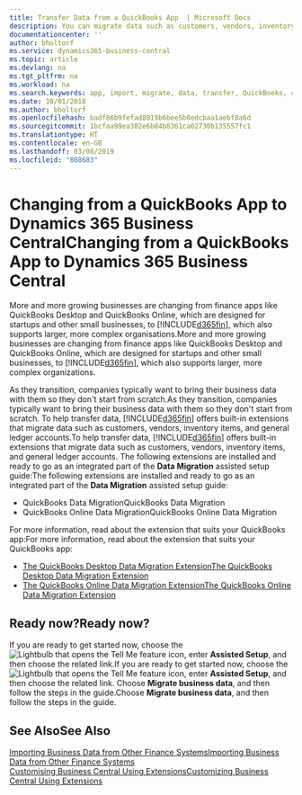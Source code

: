 ```yaml
---
title: Transfer Data from a QuickBooks App  | Microsoft Docs
description: You can migrate data such as customers, vendors, inventory items, and G/L accounts from QuickBooks apps to Business Central.
documentationcenter: ''
author: bholtorf
ms.service: dynamics365-business-central
ms.topic: article
ms.devlang: na
ms.tgt_pltfrm: na
ms.workload: na
ms.search.keywords: app, import, migrate, data, transfer, QuickBooks, customize
ms.date: 10/01/2018
ms.author: bholtorf
ms.openlocfilehash: badf86b9fefad8019b6bee5b8edcbaa1aebf8a6d
ms.sourcegitcommit: 1bcfaa99ea302e6b84b8361ca02730b135557fc1
ms.translationtype: HT
ms.contentlocale: en-GB
ms.lasthandoff: 03/08/2019
ms.locfileid: "808683"
---
```

# <a name="changing-from-a-quickbooks-app-to-dynamics-365-business-central"></a><span data-ttu-id="f112a-103">Changing from a QuickBooks App to Dynamics 365 Business Central</span><span class="sxs-lookup"><span data-stu-id="f112a-103">Changing from a QuickBooks App to Dynamics 365 Business Central</span></span>
<span data-ttu-id="f112a-104">More and more growing businesses are changing from finance apps like QuickBooks Desktop and QuickBooks Online, which are designed for startups and other small businesses, to [!INCLUDE[d365fin](includes/d365fin_md.md)], which also supports larger, more complex organisations.</span><span class="sxs-lookup"><span data-stu-id="f112a-104">More and more growing businesses are changing from finance apps like QuickBooks Desktop and QuickBooks Online, which are designed for startups and other small businesses, to [!INCLUDE[d365fin](includes/d365fin_md.md)], which also supports larger, more complex organizations.</span></span> 

<span data-ttu-id="f112a-105">As they transition, companies typically want to bring their business data with them so they don't start from scratch.</span><span class="sxs-lookup"><span data-stu-id="f112a-105">As they transition, companies typically want to bring their business data with them so they don't start from scratch.</span></span> <span data-ttu-id="f112a-106">To help transfer data, [!INCLUDE[d365fin](includes/d365fin_md.md)] offers built-in extensions that migrate data such as customers, vendors, inventory items, and general ledger accounts.</span><span class="sxs-lookup"><span data-stu-id="f112a-106">To help transfer data, [!INCLUDE[d365fin](includes/d365fin_md.md)] offers built-in extensions that migrate data such as customers, vendors, inventory items, and general ledger accounts.</span></span> <span data-ttu-id="f112a-107">The following extensions are installed and ready to go as an integrated part of the **Data Migration** assisted setup guide:</span><span class="sxs-lookup"><span data-stu-id="f112a-107">The following extensions are installed and ready to go as an integrated part of the **Data Migration** assisted setup guide:</span></span>

* <span data-ttu-id="f112a-108">QuickBooks Data Migration</span><span class="sxs-lookup"><span data-stu-id="f112a-108">QuickBooks Data Migration</span></span> 
* <span data-ttu-id="f112a-109">QuickBooks Online Data Migration</span><span class="sxs-lookup"><span data-stu-id="f112a-109">QuickBooks Online Data Migration</span></span>

<span data-ttu-id="f112a-110">For more information, read about the extension that suits your QuickBooks app:</span><span class="sxs-lookup"><span data-stu-id="f112a-110">For more information, read about the extension that suits your QuickBooks app:</span></span>   

* [<span data-ttu-id="f112a-111">The QuickBooks Desktop Data Migration Extension</span><span class="sxs-lookup"><span data-stu-id="f112a-111">The QuickBooks Desktop Data Migration Extension</span></span>](ui-extensions-quickbooks-data-migration.md)
* [<span data-ttu-id="f112a-112">The QuickBooks Online Data Migration Extension</span><span class="sxs-lookup"><span data-stu-id="f112a-112">The QuickBooks Online Data Migration Extension</span></span>](ui-extensions-quickbooks-online-data-migration.md)

## <a name="ready-now"></a><span data-ttu-id="f112a-113">Ready now?</span><span class="sxs-lookup"><span data-stu-id="f112a-113">Ready now?</span></span>
<span data-ttu-id="f112a-114">If you are ready to get started now, choose the ![Lightbulb that opens the Tell Me feature](media/ui-search/search_small.png "Tell me what you want to do") icon, enter **Assisted Setup**, and then choose the related link.</span><span class="sxs-lookup"><span data-stu-id="f112a-114">If you are ready to get started now, choose the ![Lightbulb that opens the Tell Me feature](media/ui-search/search_small.png "Tell me what you want to do") icon, enter **Assisted Setup**, and then choose the related link.</span></span> <span data-ttu-id="f112a-115">Choose **Migrate business data**, and then follow the steps in the guide.</span><span class="sxs-lookup"><span data-stu-id="f112a-115">Choose **Migrate business data**, and then follow the steps in the guide.</span></span>

## <a name="see-also"></a><span data-ttu-id="f112a-116">See Also</span><span class="sxs-lookup"><span data-stu-id="f112a-116">See Also</span></span>
[<span data-ttu-id="f112a-117">Importing Business Data from Other Finance Systems</span><span class="sxs-lookup"><span data-stu-id="f112a-117">Importing Business Data from Other Finance Systems</span></span>](across-import-data-configuration-packages.md)  
[<span data-ttu-id="f112a-118">Customising Business Central Using Extensions</span><span class="sxs-lookup"><span data-stu-id="f112a-118">Customizing Business Central Using Extensions</span></span>](ui-extensions.md)   
